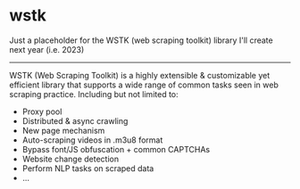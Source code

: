 # wstk
Just a placeholder for the WSTK (web scraping toolkit) library I'll create next year (i.e. 2023)

---
WSTK (Web Scraping Toolkit) is a highly extensible & customizable yet efficient library that supports a wide range of common tasks seen in web scraping practice. Including but not limited to:
- Proxy pool
- Distributed & async crawling 
- New page mechanism
- Auto-scraping videos in .m3u8 format
- Bypass font/JS obfuscation + common CAPTCHAs
- Website change detection
- Perform NLP tasks on scraped data
- ...
